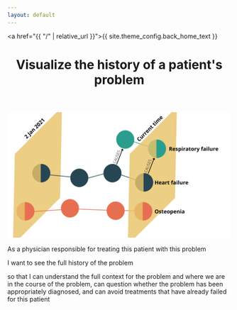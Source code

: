 ```yaml
---
layout: default
---
```


<a href="{{ "/" | relative_url }}">{{ site.theme_config.back_home_text }}</a>

<header>
  <h1>Visualize the history of a patient's problem 
</h1>
</header>

![Problems over time](/images/Track_problems_over_time.png)

As a physician responsible for treating this patient with this problem

I want to see the full history of the problem

so that I can understand the full context for the problem and where we are in the course of the problem, can question whether the problem has been appropriately diagnosed, and can avoid treatments that have already failed for this patient
